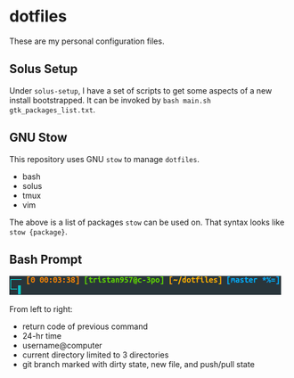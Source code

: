 # dotfiles

These are my personal configuration files.

## Solus Setup

Under `solus-setup`, I have a set of scripts to get some aspects of a new
install bootstrapped. It can be invoked by
`bash main.sh gtk_packages_list.txt`.

## GNU Stow

This repository uses GNU `stow` to manage `dotfiles`.

* bash
* solus
* tmux
* vim

The above is a list of packages `stow` can be used on. That syntax looks like
`stow {package}`.

## Bash Prompt

![Bash Prompt](prompt.png?raw=true "Title")

From left to right:

* return code of previous command
* 24-hr time
* username@computer
* current directory limited to 3 directories
* git branch marked with dirty state, new file, and push/pull state
